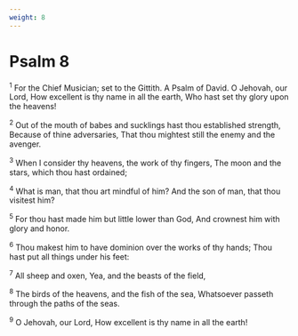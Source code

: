 ```yaml
---
weight: 8
---
```


# Psalm 8

<sup>1</sup> For the Chief Musician; set to the Gittith. A Psalm of David. O Jehovah, our Lord, How excellent is thy name in all the earth, Who hast set thy glory upon the heavens! 

<sup>2</sup> Out of the mouth of babes and sucklings hast thou established strength, Because of thine adversaries, That thou mightest still the enemy and the avenger. 

<sup>3</sup> When I consider thy heavens, the work of thy fingers, The moon and the stars, which thou hast ordained; 

<sup>4</sup> What is man, that thou art mindful of him? And the son of man, that thou visitest him? 

<sup>5</sup> For thou hast made him but little lower than God, And crownest him with glory and honor. 

<sup>6</sup> Thou makest him to have dominion over the works of thy hands; Thou hast put all things under his feet: 

<sup>7</sup> All sheep and oxen, Yea, and the beasts of the field, 

<sup>8</sup> The birds of the heavens, and the fish of the sea, Whatsoever passeth through the paths of the seas. 

<sup>9</sup> O Jehovah, our Lord, How excellent is thy name in all the earth! 


